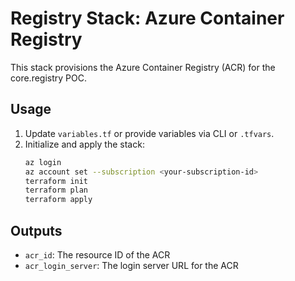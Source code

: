 # Registry Stack: Azure Container Registry

This stack provisions the Azure Container Registry (ACR) for the core.registry POC.

## Usage
1. Update `variables.tf` or provide variables via CLI or `.tfvars`.
2. Initialize and apply the stack:
   ```sh
   az login
   az account set --subscription <your-subscription-id>
   terraform init
   terraform plan
   terraform apply
   ```

## Outputs
- `acr_id`: The resource ID of the ACR
- `acr_login_server`: The login server URL for the ACR
